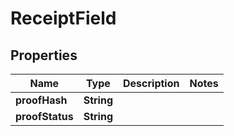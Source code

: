 
# ReceiptField

## Properties
Name | Type | Description | Notes
------------ | ------------- | ------------- | -------------
**proofHash** | **String** |  | 
**proofStatus** | **String** |  | 



